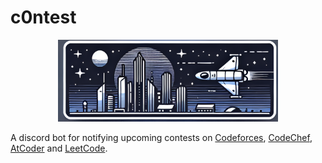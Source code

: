 # c0ntest

<p align="center">
  <img src="img/banner-high-res.png" alt="banner" width=70%>
</p>

A discord bot for notifying upcoming contests on [Codeforces](https://codeforces.com/), [CodeChef](https://www.codechef.com/), [AtCoder](https://atcoder.jp/) and [LeetCode](https://leetcode.com/).
